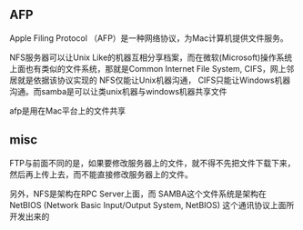 ## AFP
Apple Filing Protocol （AFP）是一种网络协议，为Mac计算机提供文件服务。

NFS服务器可以让Unix Like的机器互相分享档案，而在微软(Microsoft)操作系统上面也有类似的文件系统，那就是Common Internet File System, CIFS，网上邻居就是依据该协议实现的
NFS仅能让Unix机器沟通， CIFS只能让Windows机器沟通。而samba是可以让类unix机器与windows机器共享文件

afp是用在Mac平台上的文件共享

## misc
FTP与前面不同的是，如果要修改服务器上的文件，就不得不先把文件下载下来，然后再上传上去，而不能直接修改服务器上的文件。

另外，NFS是架构在RPC Server上面，而 SAMBA这个文件系统是架构在NetBIOS (Network Basic Input/Output System, NetBIOS) 这个通讯协议上面所开发出来的